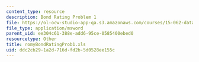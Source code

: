 ```yaml
---
content_type: resource
description: Bond Rating Problem 1
file: https://ol-ocw-studio-app-qa.s3.amazonaws.com/courses/15-062-data-mining-spring-2003/ddc2cb291a2d716dfd2b5d0528ee155c_romyBondRatingProb1.xls
file_type: application/msword
parent_uid: ee304c61-388e-add6-95ce-0585400ebed0
resourcetype: Other
title: romyBondRatingProb1.xls
uid: ddc2cb29-1a2d-716d-fd2b-5d0528ee155c
---
```

